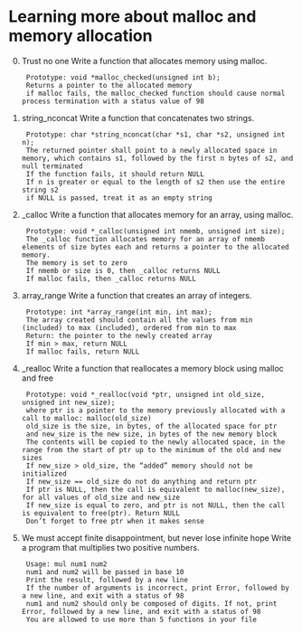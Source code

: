 # Learning more about malloc and memory allocation
0. Trust no one
	Write a function that allocates memory using malloc.

		Prototype: void *malloc_checked(unsigned int b);
		Returns a pointer to the allocated memory
		if malloc fails, the malloc_checked function should cause normal process termination with a status value of 98
1. string_nconcat
	Write a function that concatenates two strings.

		Prototype: char *string_nconcat(char *s1, char *s2, unsigned int n);
		The returned pointer shall point to a newly allocated space in memory, which contains s1, followed by the first n bytes of s2, and null terminated
		If the function fails, it should return NULL
		If n is greater or equal to the length of s2 then use the entire string s2
		if NULL is passed, treat it as an empty string
2. _calloc
	Write a function that allocates memory for an array, using malloc.

		Prototype: void *_calloc(unsigned int nmemb, unsigned int size);
		The _calloc function allocates memory for an array of nmemb elements of size bytes each and returns a pointer to the allocated memory.
		The memory is set to zero
		If nmemb or size is 0, then _calloc returns NULL
		If malloc fails, then _calloc returns NULL
3. array_range
	Write a function that creates an array of integers.

		Prototype: int *array_range(int min, int max);
		The array created should contain all the values from min (included) to max (included), ordered from min to max
		Return: the pointer to the newly created array
		If min > max, return NULL
		If malloc fails, return NULL
4. _realloc
	Write a function that reallocates a memory block using malloc and free

		Prototype: void *_realloc(void *ptr, unsigned int old_size, unsigned int new_size);
		where ptr is a pointer to the memory previously allocated with a call to malloc: malloc(old_size)
		old_size is the size, in bytes, of the allocated space for ptr
		and new_size is the new size, in bytes of the new memory block
		The contents will be copied to the newly allocated space, in the range from the start of ptr up to the minimum of the old and new sizes
		If new_size > old_size, the “added” memory should not be initialized
		If new_size == old_size do not do anything and return ptr
		If ptr is NULL, then the call is equivalent to malloc(new_size), for all values of old_size and new_size
		If new_size is equal to zero, and ptr is not NULL, then the call is equivalent to free(ptr). Return NULL
		Don’t forget to free ptr when it makes sense
5. We must accept finite disappointment, but never lose infinite hope
	Write a program that multiplies two positive numbers.

		Usage: mul num1 num2
		num1 and num2 will be passed in base 10
		Print the result, followed by a new line
		If the number of arguments is incorrect, print Error, followed by a new line, and exit with a status of 98
		num1 and num2 should only be composed of digits. If not, print Error, followed by a new line, and exit with a status of 98
		You are allowed to use more than 5 functions in your file
